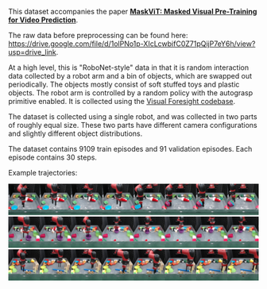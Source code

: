 This dataset accompanies the paper [**MaskViT: Masked Visual Pre-Training for Video Prediction**](https://maskedvit.github.io/). 

The raw data before preprocessing can be found here: https://drive.google.com/file/d/1olPNo1p-XIcLcwbifC0Z71pQijP7eY6h/view?usp=drive_link.

At a high level, this is "RoboNet-style" data in that it is random interaction data collected by a robot arm
and a bin of objects, which are swapped out periodically. 
The objects mostly consist of soft stuffed toys and plastic objects.
The robot arm is controlled by a random policy with the 
autograsp primitive enabled. It is collected using the [Visual Foresight codebase](https://github.com/SudeepDasari/visual_foresight).

The dataset is collected using a single robot, and was collected in two parts of roughly equal size. 
These two parts have different camera 
configurations and slightly different object distributions. 

The dataset contains 9109 train episodes and 91 validation episodes. Each episode contains 30 steps.

Example trajectories:

![Example images](images/traj_1.png)
![Example images](images/traj_2.png)
![Example images](images/traj_3.png)
